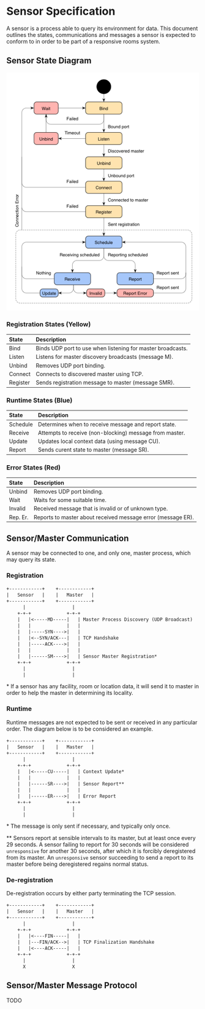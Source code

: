 # Sensor Specification

A sensor is a process able to query its environment for data. This document
outlines the states, communications and messages a sensor is expected to conform
to in order to be part of a responsive rooms system.

## Sensor State Diagram

![Diagram](pics/sensor_state_diagram.png)

### Registration States (Yellow)

| State    | Description                                                       |
|:---------|:------------------------------------------------------------------|
| Bind     | Binds UDP port to use when listening for master broadcasts.       |
| Listen   | Listens for master discovery broadcasts (message M).              |
| Unbind   | Removes UDP port binding.                                         |
| Connect  | Connects to discovered master using TCP.                          |
| Register | Sends registration message to master (message SMR).               |

### Runtime States (Blue)

| State    | Description                                                       |
|:---------|:------------------------------------------------------------------|
| Schedule | Determines when to receive message and report state.              |
| Receive  | Attempts to receive (non-blocking) message from master.           |
| Update   | Updates local context data (using message CU).                    |
| Report   | Sends curent state to master (message SR).                        |

### Error States (Red)

| State    | Description                                                       |
|:---------|:------------------------------------------------------------------|
| Unbind   | Removes UDP port binding.                                         |
| Wait     | Waits for some suitable time.                                     |
| Invalid  | Received message that is invalid or of unknown type.              |
| Rep. Er. | Reports to master about received message error (message ER).      |

## Sensor/Master Communication

A sensor may be connected to one, and only one, master process, which may query
its state.

### Registration

```
+------------+    +------------+
|   Sensor   |    |   Master   |
+------------+    +------------+
      |                 |
    +-+-+             +-+-+
    |   |<-----MD-----|   | Master Process Discovery (UDP Broadcast)
    |   |             |   |
    |   |-----SYN---->|   |
    |   |<--SYN/ACK---|   | TCP Handshake
    |   |-----ACK---->|   |
    |   |             |   |
    |   |------SM---->|   | Sensor Master Registration*
    +-+-+             +-+-+
      |                 |
      |                 |
```

\* If a sensor has any facility, room or location data, it will send it to
   master in order to help the master in determining its locality.

### Runtime

Runtime messages are not expected to be sent or received in any particular
order. The diagram below is to be considered an example.

```
+------------+    +------------+
|   Sensor   |    |   Master   |
+------------+    +------------+
      |                 |
    +-+-+             +-+-+
    |   |<-----CU-----|   | Context Update*
    |   |             |   |
    |   |------SR---->|   | Sensor Report**
    |   |             |   |
    |   |------ER---->|   | Error Report
    +-+-+             +-+-+
      |                 |
      |                 |
```

\* The message is only sent if necessary, and typically only once.

\** Sensors report at sensible intervals to its master, but at least once every
29 seconds. A sensor failing to report for 30 seconds will be considered
`unresponsive` for another 30 seconds, after which it is forcibly deregistered
from its master. An `unresponsive` sensor succeeding to send a report to its
master before being deregistered regains normal status.

### De-registration

De-registration occurs by either party terminating the TCP session.

```
+------------+    +------------+
|   Sensor   |    |   Master   |
+------------+    +------------+
      |                 |
    +-+-+             +-+-+
    |   |<----FIN-----|   |
    |   |---FIN/ACK-->|   | TCP Finalization Handshake
    |   |<----ACK-----|   |
    +-+-+             +-+-+
      |                 |
      X                 X
```

## Sensor/Master Message Protocol

TODO
